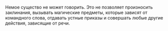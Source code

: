 Немое существо не может говорить. Это не позволяет произносить заклинания, вызывать магические предметы, которые зависят от командного слова, отдавать устные приказы и совершать любые другие действия, зависящие от речи.